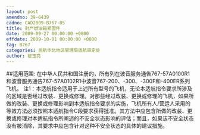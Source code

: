 ```yaml
---
layout: post
amendno: 39-6439
cadno: CAD2009-B767-05
title: 封严燃油箱紧固件
date: 2009-09-27 00:00:00 +0800
effdate: 2009-10-01 00:00:00 +0800
tag: B767
categories: 民航华北地区管理局适航审定处
author: 崔玉亮
---
```


##适用范围:
在中华人民共和国注册的，所有列在波音服务通告767-57A0100R1和波音服务通告767-57A0102R1中波音767-200、-300、-300F和-400ER系列飞机。
注1：本适航指令适用于上述所有型号的飞机，无论本适航指令要求所涉及的区域是否经过改装、更换或修理。对那些经过改装、更换或修理的飞机，如果所做的改装、更换或修理影响到本适航指令要求的实施，飞机所有人/营运人采用的等效方法必须按照本适航指令C段要求获得批准。其方法中应包含所做的改装、更换或修理对本适航指令所阐述的不安全状态影响的评估；而且，如果该不安全状态没有被消除，其要求中应包含针对这种不安全状态的具体的建议措施。

